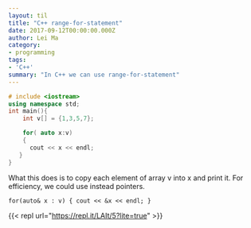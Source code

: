 ```yaml
---
layout: til
title: "C++ range-for-statement"
date: 2017-09-12T00:00:00.000Z
author: Lei Ma
category:
- programming
tags:
- 'C++'
summary: "In C++ we can use range-for-statement"
---
```


```cpp
# include <iostream>
using namespace std;
int main(){
    int v[] = {1,3,5,7};

    for( auto x:v)
    {
      cout << x << endl;
   }
}
```

What this does is to copy each element of array v into x and print it. For efficiency, we could use instead pointers.

```highlight cpp
for(auto& x : v) { cout << &x << endl; }
```

{{< repl url="https://repl.it/LAIt/5?lite=true" >}}